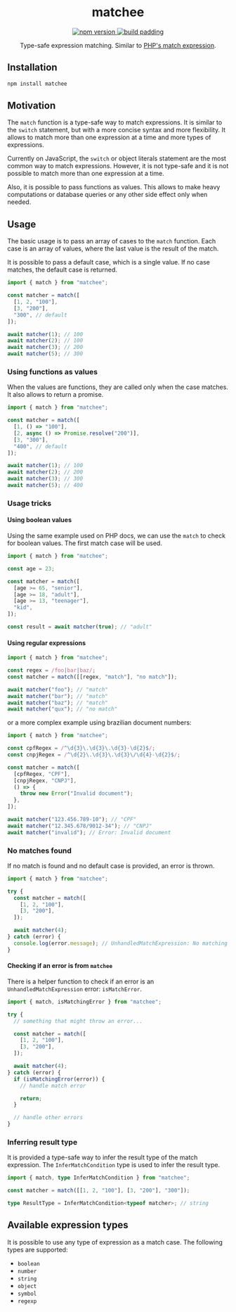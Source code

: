<p align="center">
  <h1 align="center">matchee</h1>
</p>

<p align="center">
  <a href="https://npmjs.com/package/matchee">
    <img src="https://img.shields.io/npm/v/matchee" alt="npm version" />
  </a>
  <a href="https://github.com/gabrieljmj/matchee/actions">
    <img src="https://img.shields.io/github/actions/workflow/status/gabrieljmj/matchee/main.yml" alt="build padding">
  </a>
</p>

<p align="center">
  Type-safe expression matching. Similar to <a href="https://wiki.php.net/rfc/match_expression_v2">PHP's match expression</a>.
</p>

## Installation

```sh
npm install matchee
```

## Motivation

The `match` function is a type-safe way to match expressions. It is similar to the `switch` statement, but with a more concise syntax and more flexibility. It allows to match more than one expression at a time and more types of expressions.

Currently on JavaScript, the `switch` or object literals statement are the most common way to match expressions. However, it is not type-safe and it is not possible to match more than one expression at a time.

Also, it is possible to pass functions as values. This allows to make heavy computations or database queries or any other side effect only when needed.

## Usage

The basic usage is to pass an array of cases to the `match` function. Each case is an array of values, where the last value is the result of the match.

It is possible to pass a default case, which is a single value. If no case matches, the default case is returned.

```ts
import { match } from "matchee";

const matcher = match([
  [1, 2, "100"],
  [3, "200"],
  "300", // default
]);

await matcher(1); // 100
await matcher(2); // 100
await matcher(3); // 200
await matcher(5); // 300
```

### Using functions as values

When the values are functions, they are called only when the case matches. It also allows to return a promise.

```ts
import { match } from "matchee";

const matcher = match([
  [1, () => "100"],
  [2, async () => Promise.resolve("200")],
  [3, "300"],
  "400", // default
]);

await matcher(1); // 100
await matcher(2); // 200
await matcher(3); // 300
await matcher(5); // 400
```

### Usage tricks

#### Using boolean values

Using the same example used on PHP docs, we can use the `match` to check for boolean values. The first match case will be used.

```ts
import { match } from "matchee";

const age = 23;

const matcher = match([
  [age >= 65, "senior"],
  [age >= 18, "adult"],
  [age >= 13, "teenager"],
  "kid",
]);

const result = await matcher(true); // "adult"
```

#### Using regular expressions

```ts
import { match } from "matchee";

const regex = /foo|bar|baz/;
const matcher = match([[regex, "match"], "no match"]);

await matcher("foo"); // "match"
await matcher("bar"); // "match"
await matcher("baz"); // "match"
await matcher("qux"); // "no match"
```

or a more complex example using brazilian document numbers:

```ts
import { match } from "matchee";

const cpfRegex = /^\d{3}\.\d{3}\.\d{3}-\d{2}$/;
const cnpjRegex = /^\d{2}\.\d{3}\.\d{3}\/\d{4}-\d{2}$/;

const matcher = match([
  [cpfRegex, "CPF"],
  [cnpjRegex, "CNPJ"],
  () => {
    throw new Error("Invalid document");
  },
]);

await matcher("123.456.789-10"); // "CPF"
await matcher("12.345.678/9012-34"); // "CNPJ"
await matcher("invalid"); // Error: Invalid document
```

### No matches found

If no match is found and no default case is provided, an error is thrown.

```ts
import { match } from "matchee";

try {
  const matcher = match([
    [1, 2, "100"],
    [3, "200"],
  ]);

  await matcher(4);
} catch (error) {
  console.log(error.message); // UnhandledMatchExpression: No matching expression found for value 4. Maybe try adding a default value.
}
```

#### Checking if an error is from `matchee`

There is a helper function to check if an error is an `UnhandledMatchExpression` error: `isMatchError`.

```ts
import { match, isMatchingError } from "matchee";

try {
  // something that might throw an error...

  const matcher = match([
    [1, 2, "100"],
    [3, "200"],
  ]);

  await matcher(4);
} catch (error) {
  if (isMatchingError(error)) {
    // handle match error

    return;
  }

  // handle other errors
}
```

### Inferring result type

It is provided a type-safe way to infer the result type of the match expression. The `InferMatchCondition` type is used to infer the result type.

```ts
import { match, type InferMatchCondition } from "matchee";

const matcher = match([[1, 2, "100"], [3, "200"], "300"]);

type ResultType = InferMatchCondition<typeof matcher>; // string
```

## Available expression types

It is possible to use any type of expression as a match case. The following types are supported:

- `boolean`
- `number`
- `string`
- `object`
- `symbol`
- `regexp`
